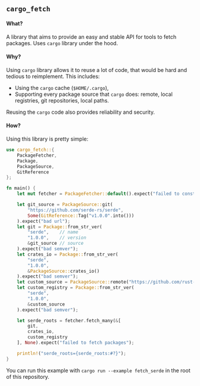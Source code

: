 ## `cargo_fetch`

#### What?

A library that aims to provide an easy and stable API for tools to fetch packages.
Uses `cargo` library under the hood.

#### Why?

Using `cargo` library allows it to reuse a lot of code, that would be
hard and tedious to reimplement.
This includes:
- Using the `cargo` cache (`$HOME/.cargo`),
- Supporting every package source that `cargo` does: remote, local registries, git repositories, local paths.

Reusing the `cargo` code also provides reliability and security.

#### How?

Using this library is pretty simple:

```rust
use cargo_fetch::{
    PackageFetcher,
    Package,
    PackageSource,
    GitReference
};

fn main() {
    let mut fetcher = PackageFetcher::default().expect("failed to construct the fetcher");

    let git_source = PackageSource::git(
        "https://github.com/serde-rs/serde",
        Some(GitReference::Tag("v1.0.0".into()))
    ).expect("bad url");
    let git = Package::from_str_ver(
        "serde",    // name
        "1.0.0",    // version
        &git_source // source
    ).expect("bad semver");
    let crates_io = Package::from_str_ver(
        "serde",
        "1.0.0",
        &PackageSource::crates_io()
    ).expect("bad semver");
    let custom_source = PackageSource::remote("https://github.com/rust-lang/crates.io-index").expect("bad url");
    let custom_registry = Package::from_str_ver(
        "serde",
        "1.0.0",
        &custom_source
    ).expect("bad semver");

    let serde_roots = fetcher.fetch_many(&[
        git,
        crates_io,
        custom_registry
    ], None).expect("failed to fetch packages");

    println!("serde_roots={serde_roots:#?}");
}
```

You can run this example with `cargo run --example fetch_serde` in the root of this repository.
